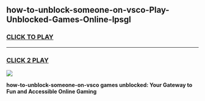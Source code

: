 
## how-to-unblock-someone-on-vsco-Play-Unblocked-Games-Online-lpsgl
<h3>
<a href="https://premium76.site?title=how-to-unblock-someone-on-vsco&ref=25A">CLICK TO PLAY</a></h3>
<hr>

<h3>
<a href="https://premium76.site?title=how-to-unblock-someone-on-vsco&ref=25A">CLICK 2 PLAY</a>
  
</h3>

<a href="https://premium76.site?title=how-to-unblock-someone-on-vsco&ref=25A"><img src="https://clearcache.store/games.png"></a>


**how-to-unblock-someone-on-vsco games unblocked: Your Gateway to Fun and Accessible Online Gaming**
